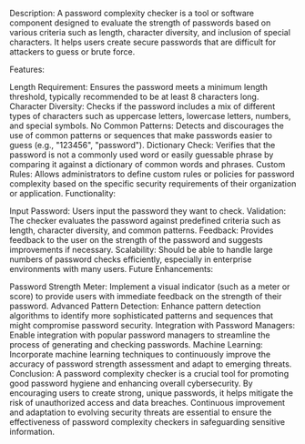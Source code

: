 Description:
A password complexity checker is a tool or software component designed to evaluate the strength of passwords based on various criteria such as length, character diversity, and inclusion of special characters. It helps users create secure passwords that are difficult for attackers to guess or brute force.

Features:

Length Requirement: Ensures the password meets a minimum length threshold, typically recommended to be at least 8 characters long.
Character Diversity: Checks if the password includes a mix of different types of characters such as uppercase letters, lowercase letters, numbers, and special symbols.
No Common Patterns: Detects and discourages the use of common patterns or sequences that make passwords easier to guess (e.g., "123456", "password").
Dictionary Check: Verifies that the password is not a commonly used word or easily guessable phrase by comparing it against a dictionary of common words and phrases.
Custom Rules: Allows administrators to define custom rules or policies for password complexity based on the specific security requirements of their organization or application.
Functionality:

Input Password: Users input the password they want to check.
Validation: The checker evaluates the password against predefined criteria such as length, character diversity, and common patterns.
Feedback: Provides feedback to the user on the strength of the password and suggests improvements if necessary.
Scalability: Should be able to handle large numbers of password checks efficiently, especially in enterprise environments with many users.
Future Enhancements:

Password Strength Meter: Implement a visual indicator (such as a meter or score) to provide users with immediate feedback on the strength of their password.
Advanced Pattern Detection: Enhance pattern detection algorithms to identify more sophisticated patterns and sequences that might compromise password security.
Integration with Password Managers: Enable integration with popular password managers to streamline the process of generating and checking passwords.
Machine Learning: Incorporate machine learning techniques to continuously improve the accuracy of password strength assessment and adapt to emerging threats.
Conclusion:
A password complexity checker is a crucial tool for promoting good password hygiene and enhancing overall cybersecurity. By encouraging users to create strong, unique passwords, it helps mitigate the risk of unauthorized access and data breaches. Continuous improvement and adaptation to evolving security threats are essential to ensure the effectiveness of password complexity checkers in safeguarding sensitive information.






